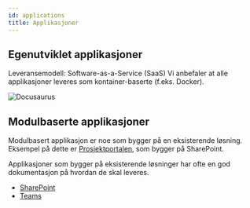 ```yaml
---
id: applications
title: Applikasjoner
---
```


## Egenutviklet applikasjoner

Leveransemodell: Software-as-a-Service (SaaS)
Vi anbefaler at alle applikasjoner leveres som kontainer-baserte (f.eks. Docker).

![Docusaurus](/img/github_deployment.png)




## Modulbaserte applikasjoner

Modulbasert applikasjon er noe som bygger på en eksisterende løsning. Eksempel på dette er [Prosjektportalen](https://puzzlepart.com/losninger/prosjektportalen/), som bygger på SharePoint.

Applikasjoner som bygger på eksisterende løsninger har ofte en god dokumentasjon på hvordan de skal leveres.

- [SharePoint](https://docs.microsoft.com/en-us/visualstudio/sharepoint/walkthrough-creating-a-sharepoint-application-page?view=vs-2019)
- [Teams](https://docs.microsoft.com/en-us/microsoftteams/platform/overview)
